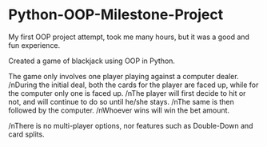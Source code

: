 # Python-OOP-Milestone-Project

My first OOP project attempt, took me many hours, but it was a good and fun experience.

Created a game of blackjack using OOP in Python.

The game only involves one player playing against a computer dealer.
/nDuring the initial deal, both the cards for the player are faced up, while for the computer only one is faced up.
/nThe player will first decide to hit or not, and will continue to do so until he/she stays.
/nThe same is then followed by the computer.
/nWhoever wins will win the bet amount.

/nThere is no multi-player options, nor features such as Double-Down and card splits.
